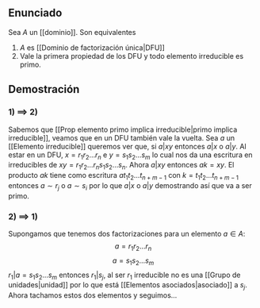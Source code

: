 
## Enunciado

Sea $A$ un [[dominio]]. Son equivalentes
1. $A$ es [[Dominio de factorización única|DFU]] 
2. Vale la primera propiedad de los DFU y todo elemento irreducible es primo.

## Demostración

### 1) $\implies$ 2)

Sabemos que [[Prop elemento primo implica irreducible|primo implica irreducible]], veamos que en un DFU también vale la vuelta. Sea $a$ un [[Elemento irreducible]] queremos ver que, si $a|xy$ entonces $a|x$ o $a|y$.
Al estar en un DFU, $x=r_{1}r_{2}\dots r_{n}$  e $y=s_{1}s_{2}\dots s_{m}$ lo cual nos da una escritura en irreducibles de $xy = r_{1}r_{2}\dots r_{n}s_{1}s_{2}\dots s_{n}$. Ahora $a|xy$ entonces $ak=xy$. El producto $ak$ tiene como escritura $at_{1}t_{2}\dots t_{n+m-1}$ con $k=t_{1}t_{2}\dots t_{n+m-1}$ entonces $a\sim r_{j}$ o $a\sim{s_{i}}$ por lo que $a|x$ o $a|y$ demostrando así que va a ser primo.

### 2) $\implies$ 1)

Supongamos que  tenemos dos factorizaciones para un elemento $a\in A$:
$$
a=r_{1}r_{2}\dots r_{n}
$$
$$
a = s_{1}s_{2}\dots s_{m}
$$
$r_{1}|a=s_{1}s_{2}\dots s_{m}$ entonces $r_{1}|s_{j}$, al ser $r_{1}$ irreducible no es una [[Grupo de unidades|unidad]]  por lo que está [[Elementos asociados|asociado]] a $s_{j}$. Ahora tachamos estos dos elementos y seguimos... 